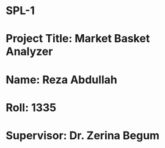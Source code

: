 # SPL-1
# Project Title: Market Basket Analyzer
# Name: Reza Abdullah 
# Roll: 1335
# Supervisor: Dr. Zerina Begum
